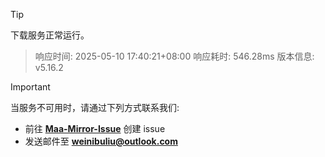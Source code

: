 > [!TIP]
下载服务正常运行。


> 响应时间: 2025-05-10 17:40:21+08:00
> 响应耗时: 546.28ms
> 版本信息: v5.16.2

> [!IMPORTANT]
> 当服务不可用时，请通过下列方式联系我们: 
> - 前往 **[Maa-Mirror-Issue](https://github.com/MaaMirror/Maa-Mirror-Issue/issues)** 创建 issue
> - 发送邮件至 **<a href="mailto:weinibuliu@outlook.com">weinibuliu@outlook.com</a>**